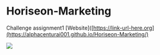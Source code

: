 # Horiseon-Marketing
Challenge assignment1
[Website]([https://link-url-here.org](https://alphacenturai001.github.io/Horiseon-Marketing/)

![](alphacenturai001.github.io_Horiseon-Marketing_.png)
